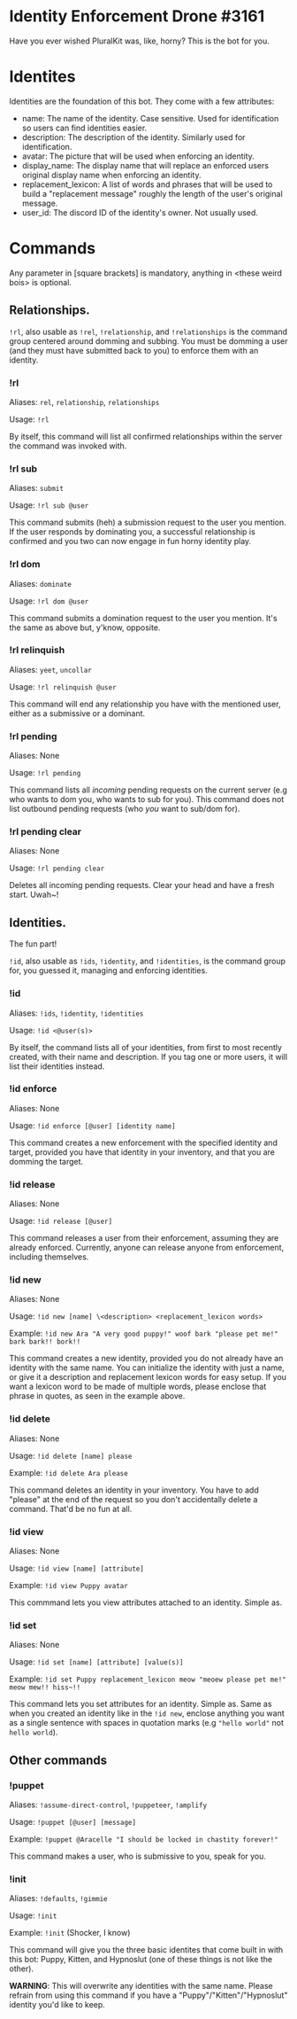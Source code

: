# Identity Enforcement Drone #3161

Have you ever wished PluralKit was, like, horny? This is the bot for you.

# Identites

Identities are the foundation of this bot. They come with a few attributes:

- name: The name of the identity. Case sensitive. Used for identification so users can find identities easier.
- description: The description of the identity. Similarly used for identification.
- avatar: The picture that will be used when enforcing an identity.
- display_name: The display name that will replace an enforced users original display name when enforcing an identity.
- replacement_lexicon: A list of words and phrases that will be used to build a "replacement message" roughly the length of the user's original message.
- user_id: The discord ID of the identity's owner. Not usually used.

# Commands

Any parameter in [square brackets] is mandatory, anything in \<these weird bois\> is optional.

## Relationships.

`!rl`, also usable as `!rel`, `!relationship`, and `!relationships` is the command group centered around domming and subbing. You must be domming a user (and they must have submitted back to you) to enforce them with an identity.

### !rl

Aliases: `rel`, `relationship`, `relationships`

Usage: `!rl`

By itself, this command will list all confirmed relationships within the server the command was invoked with.

### !rl sub

Aliases: `submit`

Usage: `!rl sub @user`

This command submits (heh) a submission request to the user you mention. If the user responds by dominating you, a successful relationship is confirmed and you two can now engage in fun horny identity play.

### !rl dom

Aliases: `dominate`

Usage: `!rl dom @user`

This command submits a domination request to the user you mention. It's the same as above but, y'know, opposite.

### !rl relinquish

Aliases: `yeet`, `uncollar`

Usage: `!rl relinquish @user`

This command will end any relationship you have with the mentioned user, either as a submissive or a dominant.

### !rl pending

Aliases: None

Usage: `!rl pending`

This command lists all _incoming_ pending requests on the current server (e.g who wants to dom you, who wants to sub for you). This command does not list outbound pending requests (who _you_ want to sub/dom for).

### !rl pending clear

Aliases: None

Usage: `!rl pending clear`

Deletes all incoming pending requests. Clear your head and have a fresh start. Uwah~!

## Identities.

The fun part!

`!id`, also usable as `!ids`, `!identity`, and `!identities`, is the command group for, you guessed it, managing and enforcing identities.

### !id

Aliases: `!ids`, `!identity`, `!identities`

Usage: `!id <@user(s)>`

By itself, the command lists all of your identities, from first to most recently created, with their name and description. If you tag one or more users, it will list their identities instead.

### !id enforce 

Aliases: None

Usage: `!id enforce [@user] [identity name]`

This command creates a new enforcement with the specified identity and target, provided you have that identity in your inventory, and that you are domming the target.

### !id release

Aliases: None

Usage: `!id release [@user]`

This command releases a user from their enforcement, assuming they are already enforced. Currently, anyone can release anyone from enforcement, including themselves.

### !id new

Aliases: None

Usage: `!id new [name] \<description> <replacement_lexicon words>`

Example: `!id new Ara "A very good puppy!" woof bark "please pet me!" bark bark!! bork!!`

This command creates a new identity, provided you do not already have an identity with the same name. You can initialize the identity with just a name, or give it a description and replacement lexicon words for easy setup. If you want a lexicon word to be made of multiple words, please enclose that phrase in quotes, as seen in the example above.

### !id delete

Aliases: None

Usage: `!id delete [name] please`

Example: `!id delete Ara please`

This command deletes an identity in your inventory. You have to add "please" at the end of the request so you don't accidentally delete a command. That'd be no fun at all.

### !id view

Aliases: None

Usage: `!id view [name] [attribute]`

Example: `!id view Puppy avatar`

This commmand lets you view attributes attached to an identity. Simple as.

### !id set

Aliases: None

Usage: `!id set [name] [attribute] [value(s)]`

Example: `!id set Puppy replacement_lexicon meow "meoew please pet me!" meow mew!! hiss~!!`

This command lets you set attributes for an identity. Simple as. Same as when you created an identity like in the `!id new`, enclose anything you want as a single sentence with spaces in quotation marks (e.g `"hello world"` not `hello world`).

## Other commands

### !puppet

Aliases: `!assume-direct-control`, `!puppeteer`, `!amplify`

Usage: `!puppet [@user] [message]`

Example: `!puppet @Aracelle "I should be locked in chastity forever!"`

This command makes a user, who is submissive to you, speak for you.

### !init

Aliases: `!defaults`, `!gimmie`

Usage: `!init`

Example: `!init` (Shocker, I know)

This command will give you the three basic identites that come built in with this bot: Puppy, Kitten, and Hypnoslut (one of these things is not like the other).

**WARNING**: This will overwrite any identities with the same name. Please refrain from using this command if you have a "Puppy"/"Kitten"/"Hypnoslut" identity you'd like to keep.